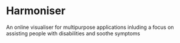# Harmoniser
An online visualiser for multipurpose applications inluding a focus on assisting people with disabilities and soothe symptoms
